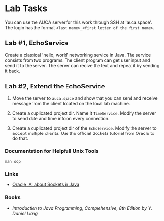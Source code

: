 Lab Tasks
=========

You can use the AUCA server for this work through SSH at 'auca.space'. The login
has the format `<last name>_<first letter of the first name>`.

## Lab #1, EchoService

Create a classical 'hello, world' networking service in Java. The service consists from two programs. The client program can get user
input and send it to the server. The server can recive the text and repeat it by sending it back.

## Lab #2, Extend the EchoService

1. Move the server to `auca.space`
   and show that you can send
   and receive message from the
   client located on the local lab
   machine.

2. Create a duplicated project dir. Name it
   `TimeService`. Modify the server to send
   date and time info on every connection.

3. Create a duplicated project dir of the
   `EchoService`. Modify the server to
   accept multiple clients. Use the official
   Sockets tutorial from Oracle to do that.
   
### Documentation for Helpfull Unix Tools

    man scp

### Links

* [Oracle, All about Sockets in Java](https://docs.oracle.com/javase/tutorial/networking/sockets/index.html)

### Books

* _Introduction to Java Programming, Comprehensive, 8th Edition by Y. Daniel Liang_
